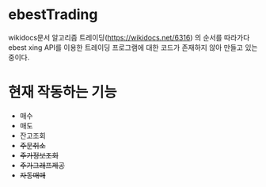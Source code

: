 # ebestTrading


 wikidocs문서 알고리즘 트레이딩(https://wikidocs.net/6316) 의 순서를 따라가다
ebest xing API를 이용한 트레이딩 프로그램에 대한 코드가 존재하지 않아 만들고 있는 중이다.


# 현재 작동하는 기능

- 매수
- 매도
- 잔고조회
- ~~주문취소~~
- ~~주가정보조회~~
- ~~주가그래프제공~~
- ~~자동매매~~
